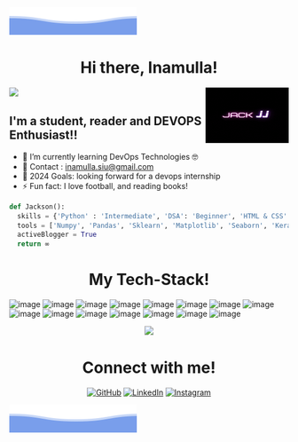 ![inaammm](bottom_header.svg)

<h1 align="center"> Hi there, Inamulla! </h1>
<img src="https://media.giphy.com/media/hvRJCLFzcasrR4ia7z/giphy.gif" width="25px">

<img align="right" src="https://github.com/JackJJCodes/JackJJCodes/blob/main/JackFinal.gif" width="150" height="100">

## I'm a student, reader and DEVOPS Enthusiast!!

- 🌱 I’m currently learning DevOps Technologies 🤓
- 👯 Contact : inamulla.siu@gmail.com
- 🥅 2024 Goals: looking forward for a devops internship
- ⚡ Fun fact: I love football, and reading books!

```python
def Jackson():
  skills = {'Python' : 'Intermediate', 'DSA': 'Beginner', 'HTML & CSS': 'Intermediate', 'Javascript' : 'Beginner'}
  tools = ['Numpy', 'Pandas', 'Sklearn', 'Matplotlib', 'Seaborn', 'Keras', 'Flask', 'OpenCV', 'Tensorflow']
  activeBlogger = True
  return ∞
```

<h1 align="center"> My Tech-Stack! </h1>

![image](https://img.shields.io/badge/Python-3776AB?style=for-the-badge&logo=python&logoColor=white)
![image](https://img.shields.io/badge/Jupyter-F37626.svg?&style=for-the-badge&logo=Jupyter&logoColor=white)
![image](https://img.shields.io/badge/HTML5-E34F26?style=for-the-badge&logo=html5&logoColor=white)
![image](https://img.shields.io/badge/CSS3-1572B6?style=for-the-badge&logo=css3&logoColor=white)
![image](https://img.shields.io/badge/JavaScript-323330?style=for-the-badge&logo=javascript&logoColor=F7DF1E)
![image](https://img.shields.io/badge/C%2B%2B-00599C?style=for-the-badge&logo=c%2B%2B&logoColor=white)
![image](https://img.shields.io/badge/Java-ED8B00?style=for-the-badge&logo=java&logoColor=white)
![image](https://img.shields.io/badge/TensorFlow-FF6F00?style=for-the-badge&logo=TensorFlow&logoColor=white)
![image](https://img.shields.io/badge/Numpy-777BB4?style=for-the-badge&logo=numpy&logoColor=white)
![image](https://img.shields.io/badge/Pandas-2C2D72?style=for-the-badge&logo=pandas&logoColor=white)
![image](https://img.shields.io/badge/OpenCV-27338e?style=for-the-badge&logo=OpenCV&logoColor=white)
![image](https://img.shields.io/badge/jQuery-0769AD?style=for-the-badge&logo=jquery&logoColor=white)
![image](https://img.shields.io/badge/Flask-000000?style=for-the-badge&logo=flask&logoColor=white)
![image](https://img.shields.io/badge/Git-F05032?style=for-the-badge&logo=git&logoColor=white)
![image](https://img.shields.io/badge/Medium-12100E?style=for-the-badge&logo=medium&logoColor=white)

<p align="center">
<img src="https://visitor-badge.laobi.icu/badge?page_id=JackJJCodes"/>       
</p>

<h1 align="center"> Connect with me! </h1>

<p align="center">
	<a href="https://github.com/JackJJCodes"><img src="https://img.icons8.com/bubbles/50/000000/github.png" alt="GitHub"/></a>
	<a href="https://www.linkedin.com/in/jackson-sondi-0100/"><img src="https://img.icons8.com/bubbles/50/000000/linkedin.png" alt="LinkedIn"/></a>
	<a href="https://www.instagram.com/j_24_07/"><img src="https://img.icons8.com/bubbles/50/000000/instagram.png" alt="Instagram"/></a>
</p>

<!-- <h1 align="center"> My Stats! </h1>
<div>
<a href="https://github.com/JackJJCodes">
  <img align="left" width="45%" src="https://github-readme-stats.vercel.app/api?username=JackJJCodes&show_icons=true&theme=radical">
</a>
<a href="https://github.com/JackJJCodes">
  <img align="right" width="45%" src="https://github-readme-streak-stats.herokuapp.com/?user=JackJJCodes&theme=dark)](https://git.io/streak-stats">
</a>
</div>

<br>
<br>

<div>
<a href="https://github.com/JackJJCodes">
  <img align="center" width="100%" height="350px" src="https://github-readme-stats.vercel.app/api/top-langs/?username=JackJJCodes&theme=dark&langs_count=4">
</a>
</div> -->



![inaammm](bottom_header.svg)
